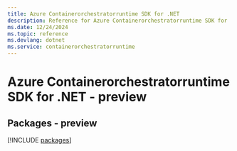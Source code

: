 ```yaml
---
title: Azure Containerorchestratorruntime SDK for .NET
description: Reference for Azure Containerorchestratorruntime SDK for .NET
ms.date: 12/24/2024
ms.topic: reference
ms.devlang: dotnet
ms.service: containerorchestratorruntime
---
```

# Azure Containerorchestratorruntime SDK for .NET - preview
## Packages - preview
[!INCLUDE [packages](containerorchestratorruntime-index.md)]